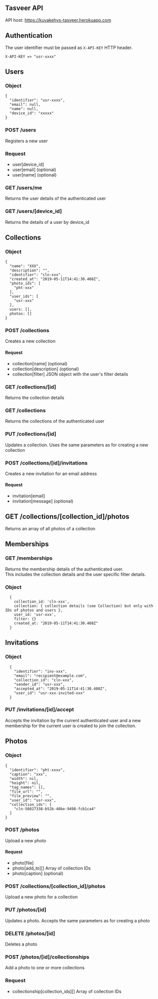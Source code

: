 ## Tasveer API

API host: https://kuvakehys-tasveer.herokuapp.com

## Authentication
The user identifier must be passed as `X-API-KEY` HTTP header.

    X-API-KEY => "usr-xxxx"

## Users

### Object
```
{
  "identifier": "usr-xxxx",
  "email": null,
  "name": null,
  "device_id": "xxxxx"
}
```

### POST /users
Registers a new user

### Request
* user[device_id]
* user[email] (optional)
* user[name] (optional)

### GET /users/me
Returns the user details of the authenticated user

### GET /users/[device_id]
Returns the details of a user by device_id


## Collections

### Object
```
{
  "name": "XXX",
  "description": "",
  "identifier": "cln-xxx",
  "created_at": "2019-05-11T14:41:30.408Z",
  "photo_ids": [
    "pht-xxx"
  ],
  "user_ids": [
    "usr-xxx"
  ],
  users: [],
  photos: []
}
```

### POST /collections
Creates a new collection

#### Request

* collection[name] (optional)
* collection[description] (optional)
* collection[filter] JSON object with the user's filter details

### GET /collections/[id]
Returns the collection details

### GET /collections
Returns the collections of the authenticated user

### PUT /collections/[id]
Updates a collection. Uses the same parameters as for creating a new collection

### POST /collections/[id]/invitations
Creates a new invitation for an email address

#### Request
* invitation[email]
* invitation[message] (optional)

## GET /collections/[collection_id]/photos
Returns an array of all photos of a collection

## Memberships

### GET /memberships
Returns the membership details of the authenticated user.  
This includes the collection details and the user specific filter details.

### Object
```
  {
    collection_id: 'cln-xxx',
    collection: { collection details (see Collection) but only with IDs of photos and users },
    user_id: 'usr-xxx',
    filter: {}
    created_at: "2019-05-11T14:41:30.408Z"
  }
```

## Invitations

### Object
```
  {
    "identifier": "inv-xxx",
    "email": "recipient@example.com",
    "collection_id": "cln-xxx",
    "sender_id": "usr-xxx",
    "accepted_at": "2019-05-11T14:41:30.408Z",
    "user_id": "usr-xxx-invited-xxx"
  }
```

### PUT /invitations/[id]/accept
Accepts the invitation by the current authenticated user and a new membership for the current user is created to join the collection.


## Photos

### Object
```
{
  "identifier": "pht-xxxx",
  "caption": "xxx",
  "width": nil,
  "height": nil,
  "tag_names": [],
  "file_url": "",
  "file_preview": "",
  "user_id": "usr-xxx",
  "collection_ids": [
    "cln-50827338-b52b-40be-9498-fcb1ca4"
  ]
}
```

### POST /photos
Upload a new photo

#### Request
* photo[file]
* photo[add_to][] Array of collection IDs
* photo[caption] (optional)


### POST /collections/[collection_id]/photos
Upload a new photo for a collection

### PUT /photos/[id]
Updates a photo. Accepts the same parameters as for creating a photo

### DELETE /photos/[id]
Deletes a photo

### POST /photos/[id]/collectionships
Add a photo to one or more collections

### Request
* collectionship[collection_ids][] Array of collection IDs

